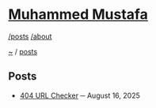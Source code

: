 # [Muhammed Mustafa](../README.md)

[/posts](/posts/README.md) [/about](/about/README.md)

[~](../README.md) / [posts](/posts/README.md)

## Posts

- [404 URL Checker](./404-URL-Checker.md) ─ August 16, 2025
